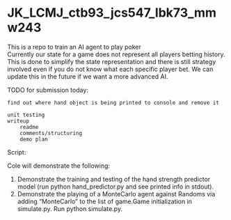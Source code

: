 # JK_LCMJ_ctb93_jcs547_lbk73_mmw243
This is a repo to train an AI agent to play poker \
Currently our state for a game does not represent all players betting history. This is done to 
simplify the state representation and there is still strategy involved even if you do not know
what each specific player bet. We can update this in the future if we want a more advanced AI.

TODO for submission today:
    
    find out where hand object is being printed to console and remove it
    
    unit testing
    writeup
        readme
        comments/structuring
        demo plan

Script:

Cole will demonstrate the following:
1. Demonstrate the training and testing of the hand strength predictor model (run python hand_predictor.py and see printed info in stdout).
2. Demonstrate the playing of a MonteCarlo agent against Randoms via adding “MonteCarlo” to the list of game.Game initialization in simulate.py. Run python simulate.py.
